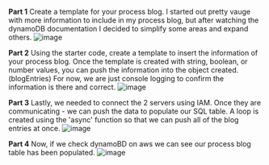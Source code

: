 <b>Part 1</b>
Create a template for your process blog. I started out pretty vauge with more information to include in my process blog, but after watching the dynamoDB documentation I decided to simplify some areas and expand others.
![image](https://user-images.githubusercontent.com/86888346/137550362-6cbe6e7d-170c-449e-9ddb-42d4ac60f1ab.png)


<b>Part 2</b>
Using the starter code, create a template to insert the information of your process blog. Once the template is created with string, boolean, or number values, you can push the information into the object created. (blogEntries) For now, we are just console logging to confirm the information is there and correct.
![image](https://user-images.githubusercontent.com/86888346/137550578-5e9ae7f0-3724-44f2-b6da-c471095c7e29.png)

<b>Part 3</b>
Lastly, we needed to connect the 2 servers using IAM. Once they are communicating - we can push the data to populate our SQL table. A loop is created using the 'async' function so that we can push all of the blog entries at once.
![image](https://user-images.githubusercontent.com/86888346/137550850-08a8e19a-3513-4c24-8e68-85cac5c3e6af.png)

<b>Part 4</b>
Now, if we check dynamoBD on aws we can see our process blog table has been populated. 
![image](https://user-images.githubusercontent.com/86888346/137551095-aeebb95f-861f-4061-bb68-729df7b7189a.png)

